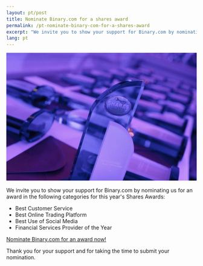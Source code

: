 ```yaml
---
layout: pt/post
title: Nominate Binary.com for a shares award
permalink: /pt-nominate-binary-com-for-a-shares-award
excerpt: "We invite you to show your support for Binary.com by nominating us for an award in the following categories for this year's Shares Awards"
lang: pt  
---
```


![](/images/sharesAward2015.png)

We invite you to show your support for Binary.com by nominating us for an award in the following categories for this year's Shares Awards:  

* Best Customer Service
* Best Online Trading Platform
* Best Use of Social Media
* Financial Services Provider of the Year

[Nominate Binary.com for an award now!](http://info.binary.com/sharesawards15)

Thank you for your support and for taking the time to submit your nomination.

